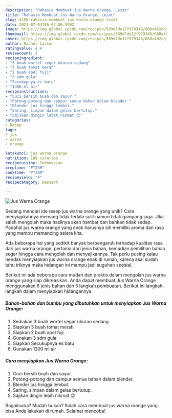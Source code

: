 ```yaml
---
description: "Rahasia Membuat Jus Warna Orange, Lezat"
title: "Rahasia Membuat Jus Warna Orange, Lezat"
slug: 4100-rahasia-membuat-jus-warna-orange-lezat
date: 2021-07-04T05:02:06.599Z
image: https://img-global.cpcdn.com/recipes/589d7de12f979348/680x482cq70/jus-warna-orange-foto-resep-utama.jpg
thumbnail: https://img-global.cpcdn.com/recipes/589d7de12f979348/680x482cq70/jus-warna-orange-foto-resep-utama.jpg
cover: https://img-global.cpcdn.com/recipes/589d7de12f979348/680x482cq70/jus-warna-orange-foto-resep-utama.jpg
author: Rachel Larson
ratingvalue: 4.9
reviewcount: 3
recipeingredient:
- "3 buah wortel segar ukuran sedang"
- "3 buah tomat merah"
- "2 buah apel fuji"
- "3 sdm gula"
- "Secukupnya es batu"
- "1300 ml air"
recipeinstructions:
- "Cuci bersih buah dan sayur."
- "Potong-potong dan campur semua bahan dalam blender."
- "Blender jus hingga lembut."
- "Saring, simpan dalam gelas bertutup."
- "Sajikan dingin lebih nikmat 😊"
categories:
- Resep
tags:
- jus
- warna
- orange

katakunci: jus warna orange 
nutrition: 109 calories
recipecuisine: Indonesian
preptime: "PT23M"
cooktime: "PT38M"
recipeyield: "4"
recipecategory: Dessert

---
```



![Jus Warna Orange](https://img-global.cpcdn.com/recipes/589d7de12f979348/680x482cq70/jus-warna-orange-foto-resep-utama.jpg)

Sedang mencari ide resep jus warna orange yang unik? Cara menyiapkannya memang tidak terlalu sulit namun tidak gampang juga. Jika salah mengolah maka hasilnya akan hambar dan bahkan tidak sedap. Padahal jus warna orange yang enak harusnya sih memiliki aroma dan rasa yang mampu memancing selera kita.



Ada beberapa hal yang sedikit banyak berpengaruh terhadap kualitas rasa dari jus warna orange, pertama dari jenis bahan, kemudian pemilihan bahan segar hingga cara mengolah dan menyajikannya. Tak perlu pusing kalau hendak menyiapkan jus warna orange enak di rumah, karena asal sudah tahu triknya maka hidangan ini mampu jadi suguhan spesial.


Berikut ini ada beberapa cara mudah dan praktis dalam mengolah jus warna orange yang siap dikreasikan. Anda dapat membuat Jus Warna Orange menggunakan 6 jenis bahan dan 5 langkah pembuatan. Berikut ini langkah-langkah dalam menyiapkan hidangannya.

<!--inarticleads1-->

##### Bahan-bahan dan bumbu yang dibutuhkan untuk menyiapkan Jus Warna Orange:

1. Sediakan 3 buah wortel segar ukuran sedang
1. Siapkan 3 buah tomat merah
1. Siapkan 2 buah apel fuji
1. Gunakan 3 sdm gula
1. Siapkan Secukupnya es batu
1. Gunakan 1300 ml air




<!--inarticleads2-->

##### Cara menyiapkan Jus Warna Orange:

1. Cuci bersih buah dan sayur.
1. Potong-potong dan campur semua bahan dalam blender.
1. Blender jus hingga lembut.
1. Saring, simpan dalam gelas bertutup.
1. Sajikan dingin lebih nikmat 😊




Bagaimana? Mudah bukan? Itulah cara membuat jus warna orange yang bisa Anda lakukan di rumah. Selamat mencoba!
